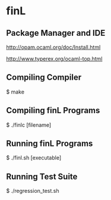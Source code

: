 # finL

Package Manager and IDE
-----------------------

http://opam.ocaml.org/doc/Install.html

http://www.typerex.org/ocaml-top.html

Compiling Compiler
------------------

$ make

Compiling finL Programs
-----------------------

$ ./finlc [filename]

Running finL Programs
---------------------

$ ./finl.sh [executable]

Running Test Suite
------------------

$ ./regression_test.sh